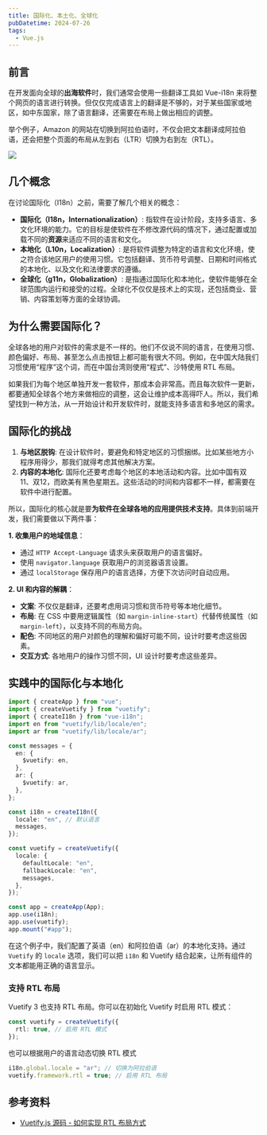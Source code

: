 ```yaml
---
title: 国际化、本土化、全球化
pubDatetime: 2024-07-26
tags:
  - Vue.js
---
```


## 前言

在开发面向全球的**出海软件**时，我们通常会使用一些翻译工具如 Vue-i18n 来将整个网页的语言进行转换。但仅仅完成语言上的翻译是不够的，对于某些国家或地区，如中东国家，除了语言翻译，还需要在布局上做出相应的调整。

举个例子，Amazon 的网站在切换到阿拉伯语时，不仅会把文本翻译成阿拉伯语，还会把整个页面的布局从左到右（LTR）切换为右到左（RTL）。

![](https://s2.loli.net/2024/09/01/zUA3TfL7grdwi4S.png)

## 几个概念

在讨论国际化（I18n）之前，需要了解几个相关的概念：

- **国际化（I18n，Internationalization）**: 指软件在设计阶段，支持多语言、多文化环境的能力。它的目标是使软件在不修改源代码的情况下，通过配置或加载不同的**资源**来适应不同的语言和文化。
- **本地化（L10n，Localization）**: 是将软件调整为特定的语言和文化环境，使之符合该地区用户的使用习惯。它包括翻译、货币符号调整、日期和时间格式的本地化、以及文化和法律要求的遵循。
- **全球化（g11n，Globalization）**: 是指通过国际化和本地化，使软件能够在全球范围内运行和接受的过程。全球化不仅仅是技术上的实现，还包括商业、营销、内容策划等方面的全球协调。

## 为什么需要国际化？

全球各地的用户对软件的需求是不一样的。他们不仅说不同的语言，在使用习惯、颜色偏好、布局、甚至怎么点击按钮上都可能有很大不同。例如，在中国大陆我们习惯使用“程序”这个词，而在中国台湾则使用“程式”、沙特使用 RTL 布局。

如果我们为每个地区单独开发一套软件，那成本会非常高。而且每次软件一更新，都要通知全球各个地方来做相应的调整，这会让维护成本高得吓人。所以，我们希望找到一种方法，从一开始设计和开发软件时，就能支持多语言和多地区的需求。

## 国际化的挑战

1. **与地区脱钩**: 在设计软件时，要避免和特定地区的习惯捆绑。比如某些地方小程序用得少，那我们就得考虑其他解决方案。
2. **内容的本地化**: 国际化还要考虑每个地区的本地活动和内容。比如中国有双11、双12，而欧美有黑色星期五。这些活动的时间和内容都不一样，都需要在软件中进行配置。

所以，国际化的核心就是要**为软件在全球各地的应用提供技术支持**。具体到前端开发，我们需要做以下两件事：

**1. 收集用户的地域信息**：

- 通过 `HTTP Accept-Language` 请求头来获取用户的语言偏好。
- 使用 `navigator.language` 获取用户的浏览器语言设置。
- 通过 `localStorage` 保存用户的语言选择，方便下次访问时自动应用。

**2. UI 和内容的解耦**：

- **文案**: 不仅仅是翻译，还要考虑用词习惯和货币符号等本地化细节。
- **布局**: 在 CSS 中要用逻辑属性（如 `margin-inline-start`）代替传统属性（如 `margin-left`），以支持不同的布局方向。
- **配色**: 不同地区的用户对颜色的理解和偏好可能不同，设计时要考虑这些因素。
- **交互方式**: 各地用户的操作习惯不同，UI 设计时要考虑这些差异。

## 实践中的国际化与本地化

```ts
import { createApp } from "vue";
import { createVuetify } from "vuetify";
import { createI18n } from "vue-i18n";
import en from "vuetify/lib/locale/en";
import ar from "vuetify/lib/locale/ar";

const messages = {
  en: {
    $vuetify: en,
  },
  ar: {
    $vuetify: ar,
  },
};

const i18n = createI18n({
  locale: "en", // 默认语言
  messages,
});

const vuetify = createVuetify({
  locale: {
    defaultLocale: "en",
    fallbackLocale: "en",
    messages,
  },
});

const app = createApp(App);
app.use(i18n);
app.use(vuetify);
app.mount("#app");
```

在这个例子中，我们配置了英语（en）和阿拉伯语（ar）的本地化支持。通过 `Vuetify` 的 `locale` 选项，我们可以把 `i18n` 和 Vuetify 结合起来，让所有组件的文本都能用正确的语言显示。

### 支持 RTL 布局

Vuetify 3 也支持 RTL 布局。你可以在初始化 Vuetify 时启用 RTL 模式：

```ts
const vuetify = createVuetify({
  rtl: true, // 启用 RTL 模式
});
```

也可以根据用户的语言动态切换 RTL 模式

```ts
i18n.global.locale = "ar"; // 切换为阿拉伯语
vuetify.framework.rtl = true; // 启用 RTL 布局
```

## 参考资料

- [Vuetify.js 源码 - 如何实现 RTL 布局方式]()
